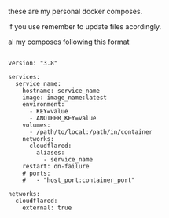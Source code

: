 these are my personal docker composes.

if you use remember to update files acordingly. 

al my composes following this format 

```

version: "3.8"

services:
  service_name:
    hostname: service_name
    image: image_name:latest
    environment:
      - KEY=value
      - ANOTHER_KEY=value
    volumes:
      - /path/to/local:/path/in/container
    networks:
      cloudflared:
        aliases:
          - service_name
    restart: on-failure
    # ports:
    #   - "host_port:container_port"

networks:
  cloudflared:
    external: true

```
